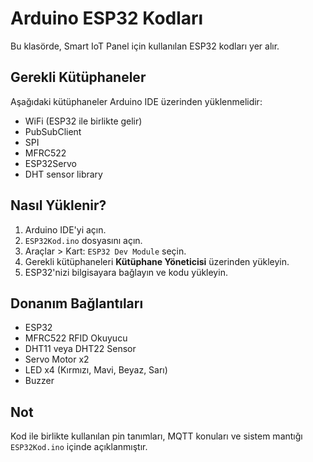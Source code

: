 # Arduino ESP32 Kodları

Bu klasörde, Smart IoT Panel için kullanılan ESP32 kodları yer alır.

## Gerekli Kütüphaneler

Aşağıdaki kütüphaneler Arduino IDE üzerinden yüklenmelidir:

- WiFi (ESP32 ile birlikte gelir)
- PubSubClient
- SPI
- MFRC522
- ESP32Servo
- DHT sensor library

## Nasıl Yüklenir?

1. Arduino IDE'yi açın.
2. `ESP32Kod.ino` dosyasını açın.
3. Araçlar > Kart: `ESP32 Dev Module` seçin.
4. Gerekli kütüphaneleri **Kütüphane Yöneticisi** üzerinden yükleyin.
5. ESP32'nizi bilgisayara bağlayın ve kodu yükleyin.

## Donanım Bağlantıları

- ESP32
- MFRC522 RFID Okuyucu
- DHT11 veya DHT22 Sensor
- Servo Motor x2
- LED x4 (Kırmızı, Mavi, Beyaz, Sarı)
- Buzzer

## Not

Kod ile birlikte kullanılan pin tanımları, MQTT konuları ve sistem mantığı `ESP32Kod.ino` içinde açıklanmıştır.